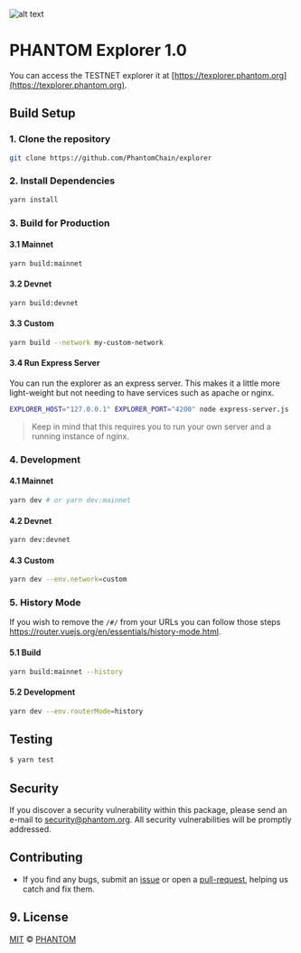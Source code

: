 
![alt text](https://github.com/PhantomCore/explorer/blob/master/PhantomExplorer.jpg)

# PHANTOM Explorer 1.0


You can access the TESTNET explorer it at [https://texplorer.phantom.org](https://texplorer.phantom.org).

## Build Setup

### 1. Clone the repository

```bash
git clone https://github.com/PhantomChain/explorer
```

### 2. Install Dependencies

```bash
yarn install
```

### 3. Build for Production

#### 3.1 Mainnet

```bash
yarn build:mainnet
```

#### 3.2 Devnet

```bash
yarn build:devnet
```

#### 3.3 Custom

```bash
yarn build --network my-custom-network
```


#### 3.4 Run Express Server

You can run the explorer as an express server. This makes it a little more light-weight but not needing to have services such as apache or nginx.

```bash
EXPLORER_HOST="127.0.0.1" EXPLORER_PORT="4200" node express-server.js
```

> Keep in mind that this requires you to run your own server and a running instance of nginx.

### 4. Development

#### 4.1 Mainnet

```bash
yarn dev # or yarn dev:mainnet
```

#### 4.2 Devnet

```bash
yarn dev:devnet
```

#### 4.3 Custom

```bash
yarn dev --env.network=custom
```

### 5. History Mode

If you wish to remove the `/#/` from your URLs you can follow those steps https://router.vuejs.org/en/essentials/history-mode.html.

#### 5.1 Build

```bash
yarn build:mainnet --history
```

#### 5.2 Development

```bash
yarn dev --env.routerMode=history
```

## Testing

``` bash
$ yarn test
```

## Security

If you discover a security vulnerability within this package, please send an e-mail to security@phantom.org. All security vulnerabilities will be promptly addressed.

## Contributing

* If you find any bugs, submit an [issue](../../issues) or open a [pull-request](../../pulls), helping us catch and fix them.


## 9. License

[MIT](LICENSE) © [PHANTOM](https://phantom.org)
